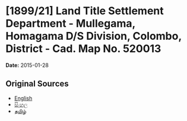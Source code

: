 # [1899/21] Land Title Settlement Department - Mullegama, Homagama D/S Division, Colombo, District - Cad. Map No. 520013

**Date:** 2015-01-28

## Original Sources

- [English](https://documents.gov.lk/view/extra-gazettes/2015/1/1899-21_E.pdf)
- [සිංහල](https://documents.gov.lk/view/extra-gazettes/2015/1/1899-21_S.pdf)
- [தமிழ்](https://documents.gov.lk/view/extra-gazettes/2015/1/1899-21_T.pdf)
